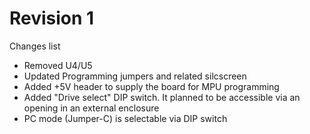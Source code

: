 # Revision 1

Changes list

- Removed U4/U5
- Updated Programming jumpers and related silcscreen
- Added +5V header to supply the board for MPU programming
- Added "Drive select" DIP switch. It planned to be accessible via an opening in an external enclosure
- PC mode (Jumper-C) is selectable via DIP switch
